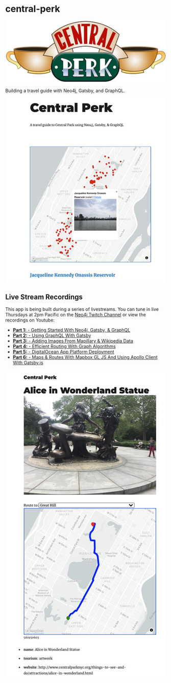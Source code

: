 # central-perk

![Central Perk logo](img/central-perk.jpg)

Building a travel guide with Neo4j, Gatsby, and GraphQL.

![](img/index.png)

## Live Stream Recordings

This app is being built during a series of livestreams. You can tune in live Thursdays at 2pm Pacific on the [Neo4j Twitch Channel](https://twitch.tv/neo4j_) or view the recordings on Youtube:

* [**Part 1:** - Getting Started With Neo4j, Gatsby, & GraphQL](https://www.youtube.com/watch?v=siPmZRTRki8)
* [**Part 2:** - Using GraphQL With Gatsby](https://www.youtube.com/watch?v=XCuknJAIX84)
* [**Part 3:** - Adding Images From Mapillary & Wikipedia Data](https://www.youtube.com/watch?v=_DBVYEgr73E)
* [**Part 4:** - Efficient Routing With Graph Algorithms](https://www.youtube.com/watch?v=MvjhSDsai9U&list=PL9Hl4pk2FsvUza4kdPSKQrcl3MGGutOe2&index=4)
* [**Part 5:** - DigitalOcean App Platform Deployment](https://www.youtube.com/watch?v=SIDwj4mfbVQ&list=PL9Hl4pk2FsvUza4kdPSKQrcl3MGGutOe2&index=5)
* [**Part 6:** - Maps & Routes With Mapbox GL JS And Using Apollo Client With Gatsby.js](https://www.youtube.com/watch?v=6eRzgpMOG9A&list=PL9Hl4pk2FsvUza4kdPSKQrcl3MGGutOe2&index=6)

![](img/detail.png)